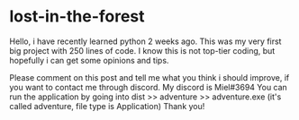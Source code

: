 # lost-in-the-forest
Hello, i have recently learned python 2 weeks ago. This was my very first big project with 250 lines of code. I know this is not top-tier coding, but hopefully i can get some opinions and tips.

Please comment on this post and tell me what you think i should improve, if you want to contact me through discord. My discord is Miel#3694
You can run the application by going into dist >> adventure >> adventure.exe (it's called adventure, file type is Application)
Thank you!
